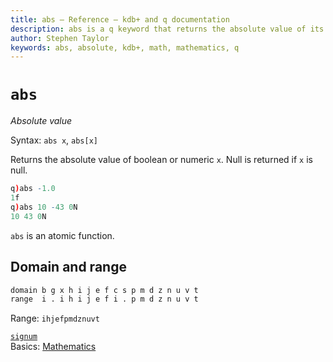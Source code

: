 ```yaml
---
title: abs – Reference – kdb+ and q documentation
description: abs is a q keyword that returns the absolute value of its argument
author: Stephen Taylor
keywords: abs, absolute, kdb+, math, mathematics, q
---
```

# `abs`




_Absolute value_

Syntax: `abs x`, `abs[x]`

Returns the absolute value of boolean or numeric `x`. Null is returned if `x` is null.

```q
q)abs -1.0
1f
q)abs 10 -43 0N
10 43 0N
```

`abs` is an atomic function.

## Domain and range

```txt
domain b g x h i j e f c s p m d z n u v t
range  i . i h i j e f i . p m d z n u v t
```

Range: `ihjefpmdznuvt`

<i class="far fa-hand-point-right"></i> 
[`signum`](signum.md)  
Basics: [Mathematics](../basics/math.md)